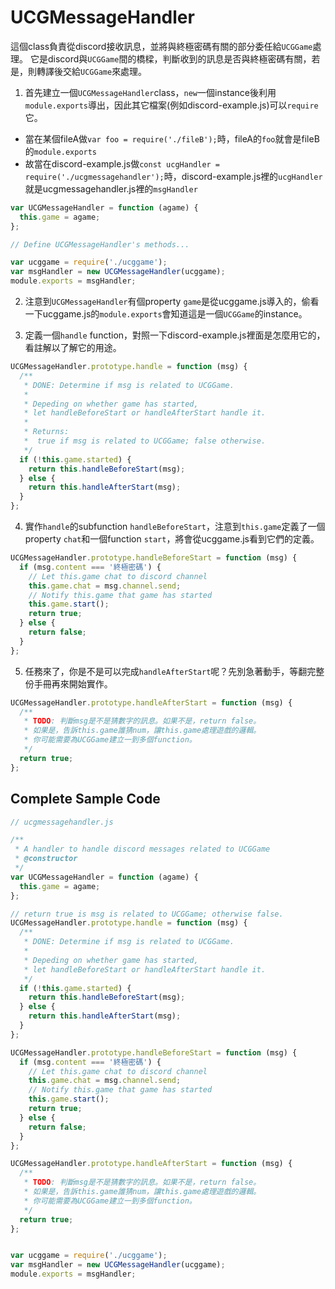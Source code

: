 # UCGMessageHandler

這個class負責從discord接收訊息，並將與終極密碼有關的部分委任給`UCGGame`處理。
它是discord與`UCGGame`間的橋樑，判斷收到的訊息是否與終極密碼有關，若是，則轉譯後交給`UCGGame`來處理。

1. 首先建立一個`UCGMessageHandler`class，`new`一個instance後利用`module.exports`導出，因此其它檔案(例如discord-example.js)可以`require`它。

  * 當在某個fileA做`var foo = require('./fileB');`時，fileA的`foo`就會是fileB的`module.exports`
  * 故當在discord-example.js做`const ucgHandler = require('./ucgmessagehandler');`時，discord-example.js裡的`ucgHandler`就是ucgmessagehandler.js裡的`msgHandler`

```javascript
var UCGMessageHandler = function (agame) {
  this.game = agame;
};

// Define UCGMessageHandler's methods...

var ucggame = require('./ucggame');
var msgHandler = new UCGMessageHandler(ucggame);
module.exports = msgHandler;
```

2. 注意到`UCGMessageHandler`有個property `game`是從ucggame.js導入的，偷看一下ucggame.js的`module.exports`會知道這是一個`UCGGame`的instance。

3. 定義一個`handle` function，對照一下discord-example.js裡面是怎麼用它的，看註解以了解它的用途。

```javascript
UCGMessageHandler.prototype.handle = function (msg) {
  /**
   * DONE: Determine if msg is related to UCGGame.
   * 
   * Depeding on whether game has started,
   * let handleBeforeStart or handleAfterStart handle it.
   * 
   * Returns:
   *  true if msg is related to UCGGame; false otherwise.
   */
  if (!this.game.started) {
    return this.handleBeforeStart(msg);
  } else {
    return this.handleAfterStart(msg);
  }
};
```

4. 實作`handle`的subfunction `handleBeforeStart`，注意到`this.game`定義了一個property `chat`和一個function `start`，將會從ucggame.js看到它們的定義。
```javascript
UCGMessageHandler.prototype.handleBeforeStart = function (msg) {
  if (msg.content === '終極密碼') {
    // Let this.game chat to discord channel
    this.game.chat = msg.channel.send;
    // Notify this.game that game has started
    this.game.start();
    return true;
  } else {
    return false;
  }
};
```

5. 任務來了，你是不是可以完成`handleAfterStart`呢？先別急著動手，等翻完整份手冊再來開始實作。
```javascript
UCGMessageHandler.prototype.handleAfterStart = function (msg) {
  /**
   * TODO: 判斷msg是不是猜數字的訊息。如果不是，return false。
   * 如果是，告訴this.game誰猜num，讓this.game處理遊戲的邏輯。
   * 你可能需要為UCGGame建立一到多個function。
   */
  return true;
};
```


## Complete Sample Code

```javascript
// ucgmessagehandler.js

/**
 * A handler to handle discord messages related to UCGGame
 * @constructor
 */
var UCGMessageHandler = function (agame) {
  this.game = agame;
};

// return true is msg is related to UCGGame; otherwise false.
UCGMessageHandler.prototype.handle = function (msg) {
  /**
   * DONE: Determine if msg is related to UCGGame.
   * 
   * Depeding on whether game has started,
   * let handleBeforeStart or handleAfterStart handle it.
   */
  if (!this.game.started) {
    return this.handleBeforeStart(msg);
  } else {
    return this.handleAfterStart(msg);
  }
};

UCGMessageHandler.prototype.handleBeforeStart = function (msg) {
  if (msg.content === '終極密碼') {
    // Let this.game chat to discord channel
    this.game.chat = msg.channel.send;
    // Notify this.game that game has started
    this.game.start();
    return true;
  } else {
    return false;
  }
};

UCGMessageHandler.prototype.handleAfterStart = function (msg) {
  /**
   * TODO: 判斷msg是不是猜數字的訊息。如果不是，return false。
   * 如果是，告訴this.game誰猜num，讓this.game處理遊戲的邏輯。
   * 你可能需要為UCGGame建立一到多個function。
   */
  return true;
};


var ucggame = require('./ucggame');
var msgHandler = new UCGMessageHandler(ucggame);
module.exports = msgHandler;

```